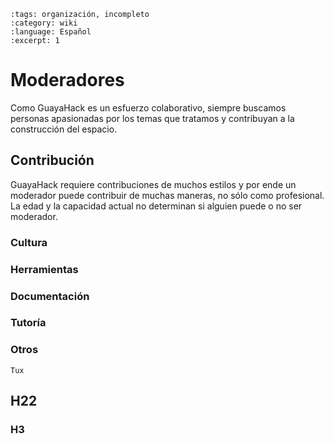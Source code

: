 ```{post} 2023-06-30
:tags: organización, incompleto
:category: wiki
:language: Español
:excerpt: 1
```

# Moderadores

Como GuayaHack es un esfuerzo colaborativo, siempre buscamos personas apasionadas por los temas que tratamos y contribuyan a la construcción del espacio.

## Contribución

GuayaHack requiere contribuciones de muchos estilos y por ende un moderador puede contribuir de muchas maneras, no sólo como profesional. La edad y la capacidad actual no determinan si alguien puede o no ser moderador. 

### Cultura

### Herramientas

### Documentación

### Tutoría

### Otros

```{figure} template.md-data/tux.png
Tux
```



## H22

### H3


